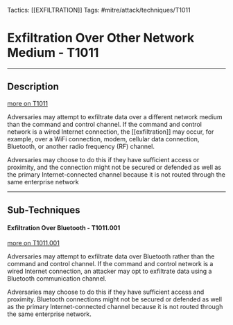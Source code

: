 Tactics: [[EXFILTRATION]]
Tags: #mitre/attack/techniques/T1011  

# Exfiltration Over Other Network Medium - T1011
---
## Description
[more on T1011](https://attack.mitre.org/techniques/T1011)

Adversaries may attempt to exfiltrate data over a different network medium than the command and control channel. If the command and control network is a wired Internet connection, the [[exfiltration]] may occur, for example, over a WiFi connection, modem, cellular data connection, Bluetooth, or another radio frequency (RF) channel.

Adversaries may choose to do this if they have sufficient access or proximity, and the connection might not be secured or defended as well as the primary Internet-connected channel because it is not routed through the same enterprise network

---
## Sub-Techniques

#### Exfiltration Over Bluetooth - T1011.001
[more on T1011.001](https://attack.mitre.org/techniques/T1011/001)

Adversaries may attempt to exfiltrate data over Bluetooth rather than the command and control channel. If the command and control network is a wired Internet connection, an attacker may opt to exfiltrate data using a Bluetooth communication channel.

Adversaries may choose to do this if they have sufficient access and proximity. Bluetooth connections might not be secured or defended as well as the primary Internet-connected channel because it is not routed through the same enterprise network.

